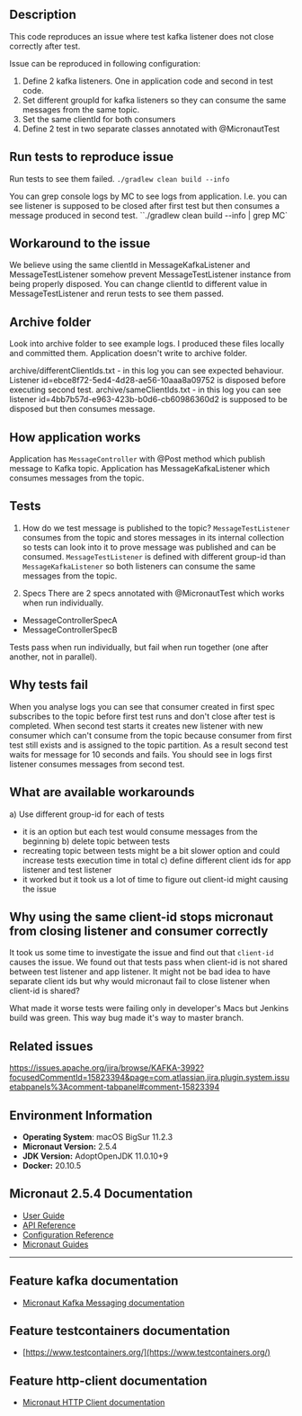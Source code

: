 ## Description
This code reproduces an issue where test kafka listener does not close correctly after test.

Issue can be reproduced in following configuration:
1. Define 2 kafka listeners. One in application code and second in test code.
2. Set different groupId for kafka listeners so they can consume the same messages from the same topic.
3. Set the same clientId for both consumers
4. Define 2 test in two separate classes annotated with @MicronautTest


## Run tests to reproduce issue
Run tests to see them failed.
`./gradlew clean build --info`

You can grep console logs by MC to see logs from application.
I.e. you can see listener is supposed to be closed after first test but then consumes a message produced in second test.
``./gradlew clean build --info | grep MC`

## Workaround to the issue
We believe using the same clientId in MessageKafkaListener and MessageTestListener somehow prevent MessageTestListener instance from being properly disposed.
You can change clientId to different value in MessageTestListener and rerun tests to see them passed.

## Archive folder
Look into archive folder to see example logs. I produced these files locally and committed them.
Application doesn't write to archive folder.

archive/differentClientIds.txt - in this log you can see expected behaviour. Listener id=ebce8f72-5ed4-4d28-ae56-10aaa8a09752 is disposed before executing second test.
archive/sameClientIds.txt - in this log you can see listener id=4bb7b57d-e963-423b-b0d6-cb60986360d2 is supposed to be disposed but then consumes message.

## How application works
Application has `MessageController` with @Post method which publish message to Kafka topic.
Application has MessageKafkaListener which consumes messages from the topic.

## Tests
1. How do we test message is published to the topic?
`MessageTestListener` consumes from the topic and stores messages in its internal collection so tests can look into it to prove message was published and can be consumed.
`MessageTestListener` is defined with different group-id than `MessageKafkaListener` so both listeners can consume the same messages from the topic.

2. Specs
There are 2 specs annotated with @MicronautTest which works when run individually.
- MessageControllerSpecA
- MessageControllerSpecB

Tests pass when run individually, but fail when run together (one after another, not in parallel).

## Why tests fail
When you analyse logs you can see that consumer created in first spec subscribes to the topic before first test runs and don't close after test is completed.
When second test starts it creates new listener with new consumer which can't consume from the topic because consumer from first test still exists and is assigned to the topic partition.
As a result second test waits for message for 10 seconds and fails.
You should see in logs first listener consumes messages from second test.

## What are available workarounds
a) Use different group-id for each of tests
 - it is an option but each test would consume messages from the beginning
b) delete topic between tests
 - recreating topic between tests might be a bit slower option and could increase tests execution time in total
c) define different client ids for app listener and test listener
 - it worked but it took us a lot of time to figure out client-id might causing the issue

## Why using the same client-id stops micronaut from closing listener and consumer correctly
It took us some time to investigate the issue and find out that `client-id` causes the issue.
We found out that tests pass when client-id is not shared between test listener and app listener.
It might not be bad idea to have separate client ids but why would micronaut fail to close listener when client-id is shared?

What made it worse tests were failing only in developer's Macs but Jenkins build was green.
This way bug made it's way to master branch.

## Related issues
https://issues.apache.org/jira/browse/KAFKA-3992?focusedCommentId=15823394&page=com.atlassian.jira.plugin.system.issuetabpanels%3Acomment-tabpanel#comment-15823394

## Environment Information

- **Operating System**: macOS BigSur 11.2.3
- **Micronaut Version:** 2.5.4
- **JDK Version:** AdoptOpenJDK 11.0.10+9
- **Docker:** 20.10.5

## Micronaut 2.5.4 Documentation

- [User Guide](https://docs.micronaut.io/2.5.4/guide/index.html)
- [API Reference](https://docs.micronaut.io/2.5.4/api/index.html)
- [Configuration Reference](https://docs.micronaut.io/2.5.4/guide/configurationreference.html)
- [Micronaut Guides](https://guides.micronaut.io/index.html)
---

## Feature kafka documentation

- [Micronaut Kafka Messaging documentation](https://micronaut-projects.github.io/micronaut-kafka/latest/guide/index.html)

## Feature testcontainers documentation

- [https://www.testcontainers.org/](https://www.testcontainers.org/)

## Feature http-client documentation

- [Micronaut HTTP Client documentation](https://docs.micronaut.io/latest/guide/index.html#httpClient)

